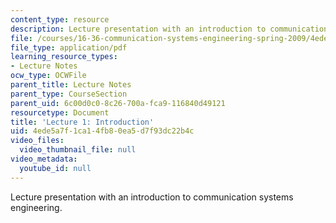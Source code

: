 ```yaml
---
content_type: resource
description: Lecture presentation with an introduction to communication systems engineering.
file: /courses/16-36-communication-systems-engineering-spring-2009/4ede5a7f1ca14fb80ea5d7f93dc22b4c_MIT16_36s09_lec01.pdf
file_type: application/pdf
learning_resource_types:
- Lecture Notes
ocw_type: OCWFile
parent_title: Lecture Notes
parent_type: CourseSection
parent_uid: 6c00d0c0-8c26-700a-fca9-116840d49121
resourcetype: Document
title: 'Lecture 1: Introduction'
uid: 4ede5a7f-1ca1-4fb8-0ea5-d7f93dc22b4c
video_files:
  video_thumbnail_file: null
video_metadata:
  youtube_id: null
---
```

Lecture presentation with an introduction to communication systems engineering.

